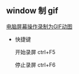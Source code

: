 ## window  制 gif

[电脑屏幕操作录制为GIF动图](http://jingyan.baidu.com/article/7908e85c926e39af481ad2cb.html)

* 快捷键

  开始录屏 ctrl+F5

  停止录屏  ctrl+F6

